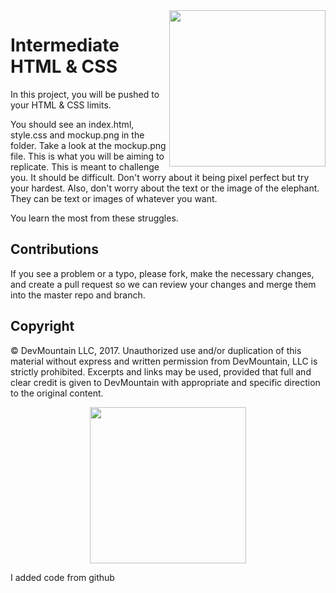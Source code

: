 <img src="https://devmounta.in/img/logowhiteblue.png" width="250" align="right">

# Intermediate HTML & CSS

In this project, you will be pushed to your HTML & CSS limits.

You should see an index.html, style.css and mockup.png in the folder. Take a look at the mockup.png file. This is what you will be aiming to replicate. This is meant to challenge you. It should be difficult. Don't worry about it being pixel perfect but try your hardest. Also, don't worry about the text or the image of the elephant. They can be text or images of whatever you want. 

You learn the most from these struggles.

## Contributions

If you see a problem or a typo, please fork, make the necessary changes, and create a pull request so we can review your changes and merge them into the master repo and branch.

## Copyright

© DevMountain LLC, 2017. Unauthorized use and/or duplication of this material without express and written permission from DevMountain, LLC is strictly prohibited. Excerpts and links may be used, provided that full and clear credit is given to DevMountain with appropriate and specific direction to the original content.

<p align="center">
<img src="https://devmounta.in/img/logowhiteblue.png" width="250">
</p>

I added code from github
